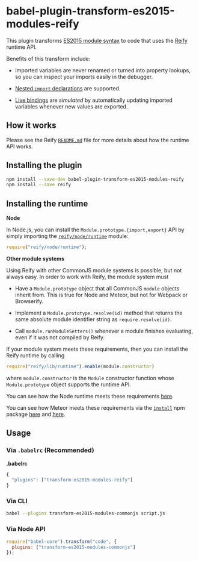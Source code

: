 # babel-plugin-transform-es2015-modules-reify

This plugin transforms [ES2015 module
syntax](http://www.2ality.com/2014/09/es6-modules-final.html) to code that
uses the [Reify](https://github.com/benjamn/reify) runtime API.

Benefits of this transform include:

* Imported variables are never renamed or turned into property lookups, so
  you can inspect your imports easily in the debugger.

* [Nested `import`
  declarations](https://github.com/benjamn/reify/blob/master/WHY_NEST_IMPORTS.md)
  are supported.

* [Live bindings](http://www.2ality.com/2015/07/es6-module-exports.html)
  are *simulated* by automatically updating imported variables whenever
  new values are exported.

## How it works

Please see the Reify
[`README.md`](https://github.com/benjamn/reify#how-it-works) file for more
details about how the runtime API works.

## Installing the plugin

```sh
npm install --save-dev babel-plugin-transform-es2015-modules-reify
npm install --save reify
```

## Installing the runtime

**Node**

In Node.js, you can install the `Module.prototype.{import,export}` API by
simply importing the
[`reify/node/runtime`](https://github.com/benjamn/reify/blob/master/node/runtime.js)
module:

```js
require("reify/node/runtime");
```

**Other module systems**

Using Reify with other CommonJS module systems is possible, but not always
easy. In order to work with Reify, the module system must

* Have a `Module.prototype` object that all CommonJS `module` objects
  inherit from. This is true for Node and Meteor, but not for Webpack or
  Browserify.

* Implement a `Module.prototype.resolve(id)` method that returns the same
  absolute module identifier string as `require.resolve(id)`.

* Call `module.runModuleSetters()` whenever a module finishes evaluating,
  even if it was not compiled by Reify.

If your module system meets these requirements, then you can install the
Reify runtime by calling

```js
require("reify/lib/runtime").enable(module.constructor)
```

where `module.constructor` is the `Module` constructor function whose
`Module.prototype` object supports the runtime API.

You can see how the Node runtime meets these requirements
[here](https://github.com/benjamn/reify/blob/master/node/runtime.js).

You can see how Meteor meets these requirements via the
[`install`](https://github.com/benjamn/install) npm package
[here](https://github.com/benjamn/install/blob/4cb438f93502f58b3b592eec55c0fbdd47499875/install.js#L77-L79)
and
[here](https://github.com/benjamn/install/blob/4cb438f93502f58b3b592eec55c0fbdd47499875/install.js#L193).

## Usage

### Via `.babelrc` (Recommended)

**.babelrc**

```js
{
  "plugins": ["transform-es2015-modules-reify"]
}
```

### Via CLI

```sh
babel --plugins transform-es2015-modules-commonjs script.js
```

### Via Node API

```javascript
require("babel-core").transform("code", {
  plugins: ["transform-es2015-modules-commonjs"]
});
```
